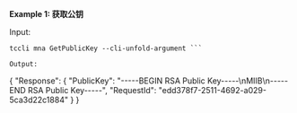 **Example 1: 获取公钥**



Input: 

```
tccli mna GetPublicKey --cli-unfold-argument ```

Output: 
```
{
    "Response": {
        "PublicKey": "-----BEGIN RSA Public Key-----\nMIIB\n-----END RSA Public Key-----",
        "RequestId": "edd378f7-2511-4692-a029-5ca3d22c1884"
    }
}
```

